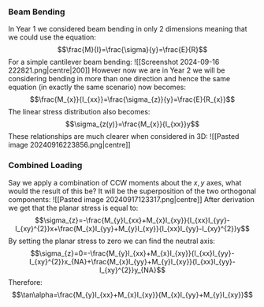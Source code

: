 ### Beam Bending
In Year 1 we considered beam bending in only 2 dimensions meaning that we could use the equation:
$$\frac{M}{I}=\frac{\sigma}{y}=\frac{E}{R}$$
For a simple cantilever beam bending:
![[Screenshot 2024-09-16 222821.png|centre|200]]
However now we are in Year 2 we will be considering bending in more than one direction and hence the same equation (in exactly the same scenario) now becomes:
$$\frac{M_{x}}{I_{xx}}=\frac{\sigma_{z}}{y}=\frac{E}{R_{x}}$$
The linear stress distribution also becomes:
$$\sigma_{z(y)}=\frac{M_{x}}{I_{xx}}y$$
These relationships are much clearer when considered in 3D:
![[Pasted image 20240916223856.png|centre]]
### Combined Loading
Say we apply a combination of CCW moments about the $x, y$ axes, what would the result of this be?
It will be the superposition of the two orthogonal components:
![[Pasted image 20240917123317.png|centre]]
After derivation we get that the planar stress is equal to:
$$\sigma_{z}=-\frac{M_{y}I_{xx}+M_{x}I_{xy}}{I_{xx}I_{yy}-I_{xy}^{2}}x+\frac{M_{x}I_{yy}+M_{y}I_{xy}}{I_{xx}I_{yy}-I_{xy}^{2}}y$$
By setting the planar stress to zero we can find the neutral axis:
$$\sigma_{z}=0=-\frac{M_{y}I_{xx}+M_{x}I_{xy}}{I_{xx}I_{yy}-I_{xy}^{2}}x_{NA}+\frac{M_{x}I_{yy}+M_{y}I_{xy}}{I_{xx}I_{yy}-I_{xy}^{2}}y_{NA}$$
Therefore:
$$\tan\alpha=\frac{M_{y}I_{xx}+M_{x}I_{xy}}{M_{x}I_{yy}+M_{y}I_{xy}}$$
